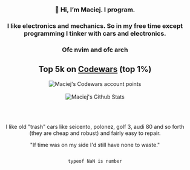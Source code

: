 <div align="center">
  
### 👋 Hi, I’m Maciej. I program.

### I like electronics and mechanics. So in my free time except programming I tinker with cars and electronics.

### Ofc nvim and ofc arch

## Top 5k on [Codewars](https://www.codewars.com/users/maciejbaba/stats) (top 1%)
<img src="https://www.codewars.com/users/maciejbaba/badges/large" alt="Maciej's Codewars account points">
<br/><br/>
  
<img alt="Maciej's Github Stats" src="https://github-readme-stats-taupe-tau.vercel.app/api?username=maciejbaba&count_private=true&theme=tokyonight">

<br/><br/>

I like old "trash" cars like seicento, polonez, golf 3, audi 80 and so forth (they are cheap and robust) and fairly easy to repair.

"If time was on my side I'd still have none to waste."

                                                                                                                                                                                                                                                                                    typeof NaN is number


</div>
